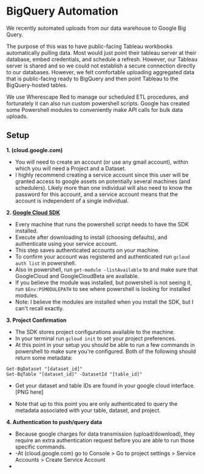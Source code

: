 # BigQuery Automation

We recently automated uploads from our data warehouse to Google Big Query. 

The purpose of this was to have public-facing Tableau workbooks automatically pulling data. Most would just point their tableau server at their database, embed credentials, and schedule a refresh. However, our Tableau server is shared and so we could not establish a secure connection directly to our databases. However, we felt comfortable uploading aggregated data that is public-facing ready to BigQuery and then point Tableau to the BigQuery-hosted tables. 

We use Wherescape Red to manage our scheduled ETL procedures, and fortunately it can also run custom powershell scripts. Google has created some Powershell modules to conveniently make API calls for bulk data uploads. 

## Setup

**1. (cloud.google.com)**
  * You will need to create an account (or use any gmail account), within which you will need a Project and a Dataset. 
  * I highly recommend creating a service account since this user will be granted access to google assets on potentially several machines (and schedulers). Likely more than one individual will also need to know the password for this account, and a service account means that the account is independent of a single individual. 

**2. [Google Cloud SDK](https://cloud.google.com/sdk/)**
  * Every machine that runs the powershell script needs to have the SDK installed. 
  * Execute after downloading to install (choosing defaults), and authenticate using your service account. 
  * This step saves authenticated accounts on your machine. 
  * To confirm your account was registered and authenticated run `gcloud auth list` in powershell. 
  * Also in powershell, run `get-module -listAvailable` to and make sure that GoogleCloud and GoogleCloudBeta are available. 
  * If you believe the module was installed, but powershell is not seeing it, run `$Env:PSMODULEPATH` to see where powershell is looking for installed modules. 
  * Note: I believe the modules are installed when you install the SDK, but I can't recall exactly. 

**3. Project Confirmation**
  * The SDK stores project configurations available to the machine. 
  * In your terminal run `gcloud init` to set your project preferences. 
  * At this point in your setup you should be able to run a few commands in powershell to make sure you're configured. Both of the following should return some metadata: 
```
Get-BqDataset "[dataset_id]"
Get-BqTable "[dataset_id]" -DatasetId "[table_id]" 
```
  * Get your dataset and table IDs are found in your google cloud interface.
[PNG here]

  * Note that up to this point you are only authenticated to query the metadata associated with your table, dataset, and project. 

**4. Authentication to push/query data**
  * Because google charges for data transmission (upload/download), they require an extra authentication request before you are able to run those specific commands. 
  * -At (cloud.google.com) go to Console > Go to project settings > Service Accounts > Create Service Account
  * 


